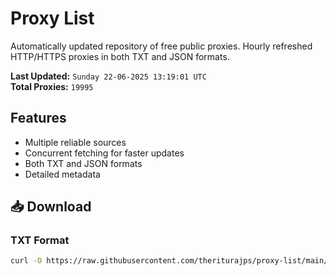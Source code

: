 # Proxy List

Automatically updated repository of free public proxies. Hourly refreshed HTTP/HTTPS proxies in both TXT and JSON formats.

**Last Updated:** `Sunday 22-06-2025 13:19:01 UTC`  
**Total Proxies:** `19995`

## Features
- Multiple reliable sources
- Concurrent fetching for faster updates
- Both TXT and JSON formats
- Detailed metadata

## 📥 Download

### TXT Format
```bash
curl -O https://raw.githubusercontent.com/theriturajps/proxy-list/main/proxies.txt